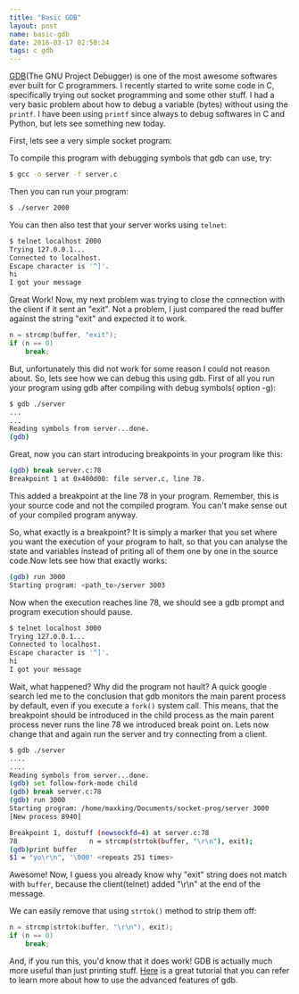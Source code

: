 ```yaml
---
title: "Basic GDB"
layout: post
name: basic-gdb
date: 2016-03-17 02:50:24
tags: c gdb
---
```


[GDB][1](The GNU Project Debugger) is one of the most awesome softwares ever
built for C programmers. I recently started to write some code in C,
specifically trying out socket programming and some other stuff. I had a very
basic problem about how to debug a variable (bytes) without using the
`printf`. I have been using `printf` since always to debug softwares in C and
Python, but lets see something new today.

First, lets see a very simple socket program:



To compile this program with debugging symbols that gdb can use, try:

```bash
$ gcc -o server -f server.c
```

Then you can run your program:

```bash
$ ./server 2000
```

You can then also test that your server works using `telnet`:

```bash
$ telnet localhost 2000
Trying 127.0.0.1...
Connected to localhost.
Escape character is '^]'.
hi
I got your message
```

Great Work! Now, my next problem was trying to close the connection with the
client if it sent an "exit". Not a problem, I just compared the read buffer
against the string "exit" and expected it to work.

```c
n = strcmp(buffer, "exit");
if (n == 0)
	break;
```

But, unfortunately this did not work for some reason I could not reason
about. So, lets see how we can debug this using gdb. First of all you run your
program using gdb after compiling with debug symbols( option -g):

```bash
$ gdb ./server
...
...
Reading symbols from server...done.
(gdb)
```

Great, now you can start introducing breakpoints in your program like this:

```bash
(gdb) break server.c:78
Breakpoint 1 at 0x400d00: file server.c, line 78.
```

This added a breakpoint at the line 78 in your program. Remember, this is your
source code and not the compiled program. You can't make sense out of your
compiled program anyway.

So, what exactly is a breakpoint? It is simply a marker
that you set where you want the execution of your program to halt, so that you
can analyse the state and variables instead of priting all of them one by one in
the source code.Now lets see how that exactly works:

```bash
(gdb) run 3000
Starting program: <path_to>/server 3003
```

Now when the execution reaches line 78, we should see a gdb prompt and program
execution should pause.

```bash
$ telnet localhost 3000
Trying 127.0.0.1...
Connected to localhost.
Escape character is '^]'.
hi
I got your message
```

Wait, what happened? Why did the program not hault? A quick google search led me
to the conclusion that gdb monitors the main parent process by default, even if
you execute a `fork()` system call. This means, that the breakpoint should be
introduced in the child process as the main parent process never runs the line
78 we introduced break point on. Lets now change that and again run the server
and try connecting from a client.


```bash
$ gdb ./server
....
....
Reading symbols from server...done.
(gdb) set follow-fork-mode child
(gdb) break server.c:78
(gdb) run 3000
Starting program: /home/maxking/Documents/socket-prog/server 3000
[New process 8940]

Breakpoint 1, dostuff (newsockfd=4) at server.c:78
78					n = strcmp(strtok(buffer, "\r\n"), exit);
(gdb)print buffer
$1 = "yo\r\n", '\000' <repeats 251 times>
```

Awesome! Now, I guess you already know why "exit" string does not match with
`buffer`, because the client(telnet) added "\r\n" at the end of the message.

We can easily remove that using `strtok()` method to strip them off:

```c
n = strcmp(strtok(buffer, "\r\n"), exit);
if (n == 0)
	break;
```

And, if you run this, you'd know that it does work! GDB is actually much more
useful than just printing stuff. [Here][2] is a great tutorial that you can
refer to learn more about how to use the advanced features of gdb.

[1]: https://www.gnu.org/s/gdb/
[2]: http://www.unknownroad.com/rtfm/gdbtut/
